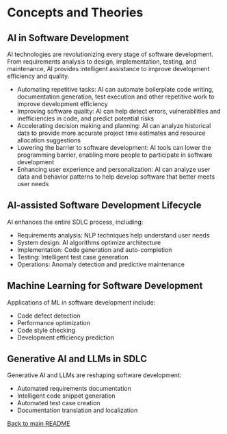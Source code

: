 # Concepts and Theories

## AI in Software Development

AI technologies are revolutionizing every stage of software development. From requirements analysis to design, implementation, testing, and maintenance, AI provides intelligent assistance to improve development efficiency and quality.

- Automating repetitive tasks: AI can automate boilerplate code writing, documentation generation, test execution and other repetitive work to improve development efficiency
- Improving software quality: AI can help detect errors, vulnerabilities and inefficiencies in code, and predict potential risks
- Accelerating decision making and planning: AI can analyze historical data to provide more accurate project time estimates and resource allocation suggestions
- Lowering the barrier to software development: AI tools can lower the programming barrier, enabling more people to participate in software development
- Enhancing user experience and personalization: AI can analyze user data and behavior patterns to help develop software that better meets user needs

## AI-assisted Software Development Lifecycle

AI enhances the entire SDLC process, including:
- Requirements analysis: NLP techniques help understand user needs
- System design: AI algorithms optimize architecture
- Implementation: Code generation and auto-completion
- Testing: Intelligent test case generation
- Operations: Anomaly detection and predictive maintenance

## Machine Learning for Software Development

Applications of ML in software development include:
- Code defect detection
- Performance optimization
- Code style checking
- Development efficiency prediction

## Generative AI and LLMs in SDLC

Generative AI and LLMs are reshaping software development:
- Automated requirements documentation
- Intelligent code snippet generation
- Automated test case creation
- Documentation translation and localization

[Back to main README](../../README.md)